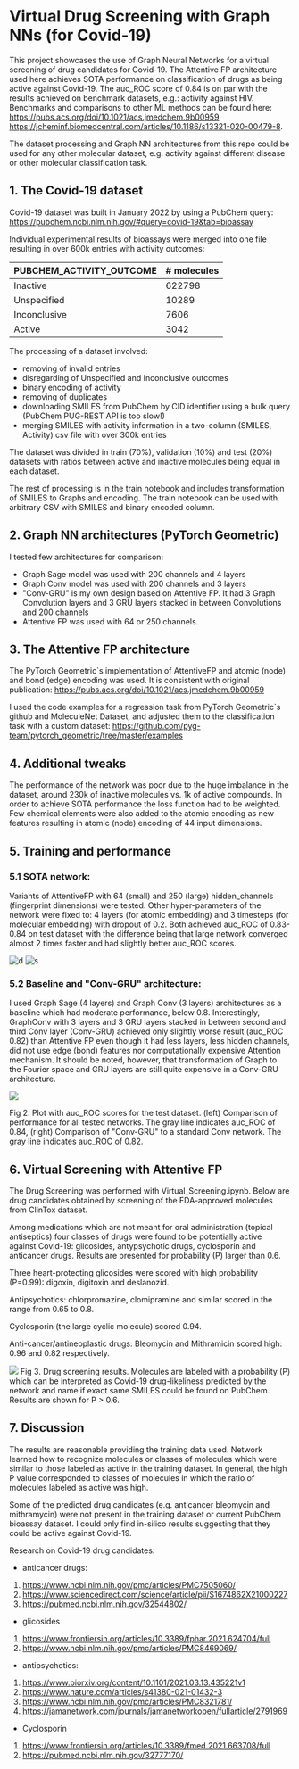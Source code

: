 # Virtual Drug Screening with Graph NNs (for Covid-19)
This project showcases the use of Graph Neural Networks for a virtual screening of drug candidates for Covid-19. The Attentive FP architecture used here achieves SOTA performance on classification of drugs as being active against Covid-19. The auc_ROC score of 0.84 is on par with the results achieved on benchmark datasets, e.g.: activity against HIV. Benchmarks and comparisons to other ML methods can be found here:
https://pubs.acs.org/doi/10.1021/acs.jmedchem.9b00959
https://jcheminf.biomedcentral.com/articles/10.1186/s13321-020-00479-8.

The dataset processing and Graph NN architectures from this repo could be used for any other molecular dataset, e.g. activity against different disease or other molecular classification task.

## 1. The Covid-19 dataset
Covid-19 dataset was built in January 2022 by using a PubChem query:
https://pubchem.ncbi.nlm.nih.gov/#query=covid-19&tab=bioassay

Individual experimental results of bioassays were merged into one file resulting in over 600k entries with activity outcomes:

| PUBCHEM_ACTIVITY_OUTCOME | # molecules |
|--------------------------|-----------|
| Inactive                  |  622798 |
| Unspecified               |   10289 |
| Inconclusive              |    7606 |
| Active                    |    3042 |  

The processing of a dataset involved: 
- removing of invalid entries
- disregarding of Unspecified and Inconclusive outcomes
- binary encoding of activity
- removing of duplicates
- downloading SMILES from PubChem by CID identifier using a bulk query (PubChem PUG-REST API is too slow!)
- merging SMILES with activity information in a two-column (SMILES, Activity) csv file with over 300k entries

The dataset was divided in train (70%), validation (10%) and test (20%) datasets with ratios between active and inactive molecules being equal in each dataset.

The rest of processing is in the train notebook and includes transformation of SMILES to Graphs and encoding. The train notebook can be used with arbitrary CSV with SMILES and binary encoded column.  

## 2. Graph NN architectures (PyTorch Geometric)
I tested few architectures for comparison:
- Graph Sage model was used with 200 channels and 4 layers
- Graph Conv model was used with 200 channels and 3 layers
- "Conv-GRU" is my own design based on Attentive FP. It had 3 Graph Convolution layers and 3 GRU layers stacked in between Convolutions and 200 channels
- Attentive FP was used with 64 or 250 channels.

## 3. The Attentive FP architecture
The PyTorch Geometric`s implementation of AttentiveFP and atomic (node) and bond (edge) encoding was used. It is consistent with original publication:
https://pubs.acs.org/doi/10.1021/acs.jmedchem.9b00959

I used the code examples for a regression task from PyTorch Geometric`s github and MoleculeNet Dataset, and adjusted them to the classification task with a custom dataset:
https://github.com/pyg-team/pytorch_geometric/tree/master/examples

## 4. Additional tweaks
The performance of the network was poor due to the huge imbalance in the dataset, around 230k of inactive molecules vs. 1k of active compounds. In order to achieve SOTA performance the loss function had to be weighted. Few chemical elements were also added to the atomic encoding as new features resulting in atomic (node) encoding of 44 input dimensions.

## 5. Training and performance 
### 5.1 SOTA network:
Variants of AttentiveFP with 64 (small) and 250 (large) hidden_channels (fingerprint dimensions) were tested. Other hyper-parameters of the network were fixed to: 4 layers (for atomic embedding) and 3 timesteps (for molecular embedding) with dropout of 0.2. Both achieved auc_ROC of 0.83-0.84 on test dataset with the difference being that large network converged almost 2 times faster and had slightly better auc_ROC scores. 

![d](AttFP-64.png)
![s](AttFP-250.png)

### 5.2 Baseline and "Conv-GRU" architecture:
I used Graph Sage (4 layers) and Graph Conv (3 layers) architectures as a baseline which had moderate performance, below 0.8. Interestingly, GraphConv with 3 layers and 3 GRU layers stacked in between second and third Conv layer (Conv-GRU) achieved only slightly worse result (auc_ROC 0.82) than Attentive FP even though it had less layers, less hidden channels, did not use edge (bond) features nor computationally expensive Attention mechanism. It should be noted, however, that transformation of Graph to the Fourier space and GRU layers are still quite expensive in a Conv-GRU architecture.


![](Test.png)

Fig 2. Plot with auc_ROC scores for the test dataset. (left) Comparison of performance for all tested networks. The gray line indicates auc_ROC of 0.84, (right) Comparison of "Conv-GRU" to a standard Conv network. The gray line indicates auc_ROC of 0.82.

## 6. Virtual Screening with Attentive FP
The Drug Screening was performed with Virtual_Screening.ipynb. Below are drug candidates obtained by screening of the FDA-approved molecules from ClinTox dataset. 

Among medications which are not meant for oral administration (topical antiseptics) four classes of drugs were found to be potentially active against Covid-19: glicosides, antypsychotic drugs, cyclosporin and anticancer drugs. Results are presented for probability (P) larger than 0.6. 

Three heart-protecting glicosides were scored with high probability (P=0.99): digoxin, digitoxin and deslanozid.

Antipsychotics: chlorpromazine, clomipramine and similar scored in the range from 0.65 to 0.8. 

Cyclosporin (the large cyclic molecule) scored 0.94.

Anti-cancer/antineoplastic drugs: Bleomycin and Mithramicin scored high: 0.96 and 0.82 respectively.

![](drug_candidates.png)
Fig 3. Drug screening results. Molecules are labeled with a probability (P) which can be interpreted as Covid-19 drug-likeliness predicted by the network and name if exact same SMILES could be found on PubChem. Results are shown for P > 0.6.   

## 7. Discussion

The results are reasonable providing the training data used. Network learned how to recognize molecules or classes of molecules which were similar to those labeled as active in the training dataset. In general, the high P value corresponded to classes of molecules in which the ratio of molecules labeled as active was high. 

Some of the predicted drug candidates (e.g. anticancer bleomycin and mithramycin) were not present in the training dataset or current PubChem bioassay dataset. I could only find in-silico results suggesting that they could be active against Covid-19.


Research on Covid-19 drug candidates:
- anticancer drugs:
1) https://www.ncbi.nlm.nih.gov/pmc/articles/PMC7505060/
2) https://www.sciencedirect.com/science/article/pii/S1674862X21000227
3) https://pubmed.ncbi.nlm.nih.gov/32544802/
- glicosides 
1) https://www.frontiersin.org/articles/10.3389/fphar.2021.624704/full
2) https://www.ncbi.nlm.nih.gov/pmc/articles/PMC8469069/

- antipsychotics:
1) https://www.biorxiv.org/content/10.1101/2021.03.13.435221v1
2) https://www.nature.com/articles/s41380-021-01432-3
3) https://www.ncbi.nlm.nih.gov/pmc/articles/PMC8321781/
4) https://jamanetwork.com/journals/jamanetworkopen/fullarticle/2791969
- Cyclosporin
1) https://www.frontiersin.org/articles/10.3389/fmed.2021.663708/full
2) https://pubmed.ncbi.nlm.nih.gov/32777170/





 